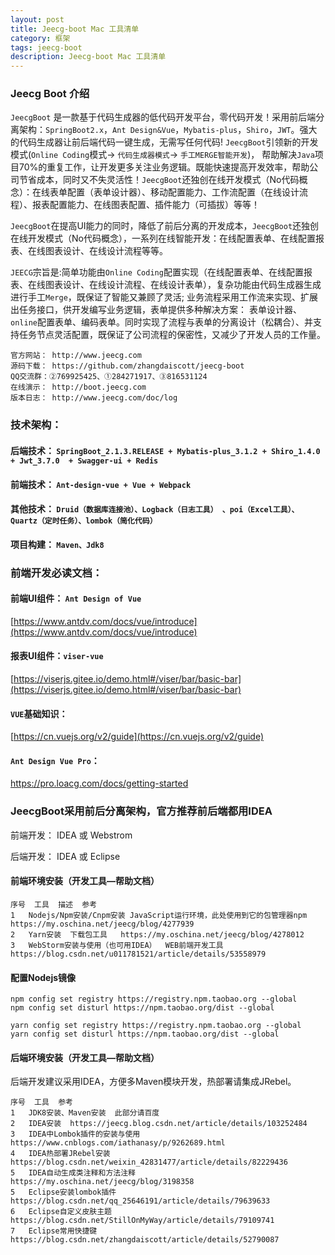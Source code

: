 ```yaml
---
layout: post
title: Jeecg-boot Mac 工具清单
category: 框架
tags: jeecg-boot
description: Jeecg-boot Mac 工具清单
---
```

### Jeecg Boot 介绍

`JeecgBoot` 是一款基于代码生成器的低代码开发平台，零代码开发！采用前后端分离架构：`SpringBoot2.x`，`Ant Design&Vue`，`Mybatis-plus`，`Shiro`，`JWT`。强大的代码生成器让前后端代码一键生成，无需写任何代码! `JeecgBoot`引领新的开发模式(`Online Coding`模式-> `代码生成器模式`-> `手工MERGE智能开发`)， 帮助解决`Java`项目70%的重复工作，让开发更多关注业务逻辑。既能快速提高开发效率，帮助公司节省成本，同时又不失灵活性！`JeecgBoot`还独创在线开发模式（No代码概念）：在线表单配置（表单设计器）、移动配置能力、工作流配置（在线设计流程）、报表配置能力、在线图表配置、插件能力（可插拔）等等！

`JeecgBoot`在提高UI能力的同时，降低了前后分离的开发成本，`JeecgBoot`还独创在线开发模式（No代码概念），一系列在线智能开发：在线配置表单、在线配置报表、在线图表设计、在线设计流程等等。

`JEECG`宗旨是:简单功能由`Online Coding`配置实现（在线配置表单、在线配置报表、在线图表设计、在线设计流程、在线设计表单），复杂功能由代码生成器生成进行手工`Merge`，既保证了智能又兼顾了灵活;
业务流程采用工作流来实现、扩展出任务接口，供开发编写业务逻辑，表单提供多种解决方案： 表单设计器、`online`配置表单、编码表单。同时实现了流程与表单的分离设计（松耦合）、并支持任务节点灵活配置，既保证了公司流程的保密性，又减少了开发人员的工作量。

```
官方网站： http://www.jeecg.com
源码下载： https://github.com/zhangdaiscott/jeecg-boot
QQ交流群：②769925425、①284271917、③816531124
在线演示： http://boot.jeecg.com
版本日志： http://www.jeecg.com/doc/log

```

### 技术架构：

#### 后端技术： `SpringBoot_2.1.3.RELEASE + Mybatis-plus_3.1.2 + Shiro_1.4.0 + Jwt_3.7.0  + Swagger-ui + Redis `
#### 前端技术： `Ant-design-vue + Vue + Webpack`
#### 其他技术： `Druid（数据库连接池）、Logback（日志工具） 、poi（Excel工具）、Quartz（定时任务）、lombok（简化代码）`
#### 项目构建： `Maven、Jdk8`

### 前端开发必读文档：

#### 前端UI组件： `Ant Design of Vue`
[https://www.antdv.com/docs/vue/introduce](https://www.antdv.com/docs/vue/introduce)
#### 报表UI组件：`viser-vue`
[https://viserjs.gitee.io/demo.html#/viser/bar/basic-bar](https://viserjs.gitee.io/demo.html#/viser/bar/basic-bar)
#### `VUE`基础知识：
[https://cn.vuejs.org/v2/guide](https://cn.vuejs.org/v2/guide)
#### `Ant Design Vue Pro`：
[https://pro.loacg.com/docs/getting-started
](https://pro.loacg.com/docs/getting-started
)
### JeecgBoot采用前后分离架构，官方推荐前后端都用IDEA

 前端开发： IDEA 或  Webstrom
 
 后端开发： IDEA 或 Eclipse
 
 
#### 前端环境安装（开发工具—帮助文档）

```
序号	工具	描述	参考
1	Nodejs/Npm安装/Cnpm安装	JavaScript运行环境，此处使用到它的包管理器npm	https://my.oschina.net/jeecg/blog/4277939
2	Yarn安装	下载包工具	https://my.oschina.net/jeecg/blog/4278012
3	WebStorm安装与使用（也可用IDEA）	WEB前端开发工具	https://blog.csdn.net/u011781521/article/details/53558979

```

#### 配置Nodejs镜像

```
npm config set registry https://registry.npm.taobao.org --global
npm config set disturl https://npm.taobao.org/dist --global

yarn config set registry https://registry.npm.taobao.org --global
yarn config set disturl https://npm.taobao.org/dist --global

```
#### 后端环境安装（开发工具—帮助文档）

后端开发建议采用IDEA，方便多Maven模块开发，热部署请集成JRebel。

```
序号	工具	参考
1	JDK8安装、Maven安装	此部分请百度
2	IDEA安装	https://jeecg.blog.csdn.net/article/details/103252484
3	IDEA中Lombok插件的安装与使用	https://www.cnblogs.com/iathanasy/p/9262689.html
4	IDEA热部署JRebel安装	https://blog.csdn.net/weixin_42831477/article/details/82229436
5	IDEA自动生成类注释和方法注释	https://my.oschina.net/jeecg/blog/3198358
5	Eclipse安装lombok插件	https://blog.csdn.net/qq_25646191/article/details/79639633
6	Eclipse自定义皮肤主题	https://blog.csdn.net/StillOnMyWay/article/details/79109741
7	Eclipse常用快捷键	https://blog.csdn.net/zhangdaiscott/article/details/52790087
```

